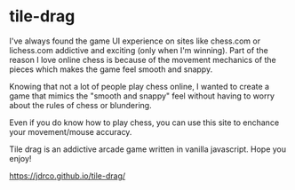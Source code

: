 # tile-drag
I've always found the game UI experience on sites like chess.com or lichess.com addictive and exciting (only when I'm winning).
Part of the reason I love online chess is because of the movement mechanics of the pieces which makes the game feel smooth and snappy.

Knowing that not a lot of people play chess online, I wanted to create a game that mimics the "smooth and snappy" feel without having to worry about the rules of chess or blundering.

Even if you do know how to play chess, you can use this site to enchance your movement/mouse accuracy. 

Tile drag is an addictive arcade game written in vanilla javascript. Hope you enjoy!

https://jdrco.github.io/tile-drag/
